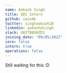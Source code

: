 ```yaml
---
name: Aakash Singh
title: GDC Intern
github: sainAk
twitter: singhaakash28
linkedin: aakashdsingh
slack: U02TB8XHZD1
joining_date: "09/05/2022"
core: false
intern: true
operations: false
---
```


Still waiting for this :D
